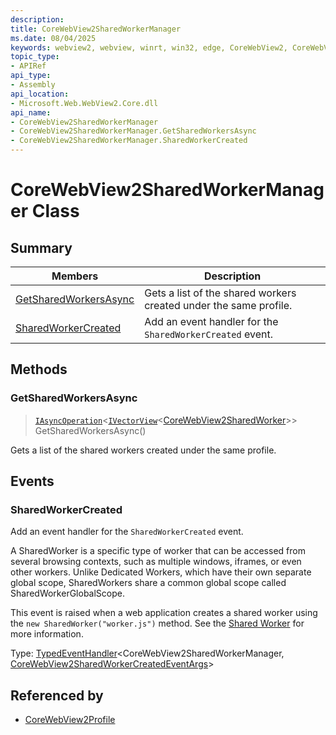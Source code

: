 ```yaml
---
description: 
title: CoreWebView2SharedWorkerManager
ms.date: 08/04/2025
keywords: webview2, webview, winrt, win32, edge, CoreWebView2, CoreWebView2Controller, browser control, edge html, CoreWebView2SharedWorkerManager
topic_type:
- APIRef
api_type:
- Assembly
api_location:
- Microsoft.Web.WebView2.Core.dll
api_name:
- CoreWebView2SharedWorkerManager
- CoreWebView2SharedWorkerManager.GetSharedWorkersAsync
- CoreWebView2SharedWorkerManager.SharedWorkerCreated
---
```


# CoreWebView2SharedWorkerManager Class



## Summary

Members|Description
--|--
[GetSharedWorkersAsync](#getsharedworkersasync) | Gets a list of the shared workers created under the same profile.
[SharedWorkerCreated](#sharedworkercreated) | Add an event handler for the `SharedWorkerCreated` event.



## Methods

### GetSharedWorkersAsync

> [`IAsyncOperation`](/uwp/api/Windows.Foundation.IAsyncOperation-1)&lt;[`IVectorView`](/uwp/api/Windows.Foundation.Collections.IVectorView-1)&lt;[CoreWebView2SharedWorker](corewebview2sharedworker.md)&gt;&gt; GetSharedWorkersAsync()

Gets a list of the shared workers created under the same profile.


## Events

### SharedWorkerCreated

Add an event handler for the `SharedWorkerCreated` event.

A SharedWorker is a specific type of worker that can be accessed from several browsing contexts, such as multiple windows, iframes, or even other workers. Unlike Dedicated Workers, which have their own separate global scope, SharedWorkers share a common global scope called SharedWorkerGlobalScope.

This event is raised when a web application creates a shared worker using the `new SharedWorker("worker.js")` method. See the
[Shared Worker](https://developer.mozilla.org/docs/Web/API/SharedWorker) for more information.


Type: [TypedEventHandler](/uwp/api/Windows.Foundation.TypedEventHandler-2)&lt;CoreWebView2SharedWorkerManager, [CoreWebView2SharedWorkerCreatedEventArgs](corewebview2sharedworkercreatedeventargs.md)&gt;



## Referenced by

- [CoreWebView2Profile](corewebview2profile.md)

